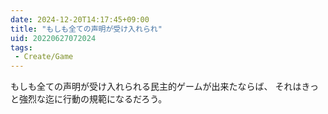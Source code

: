 ```yaml
---
date: 2024-12-20T14:17:45+09:00
title: "もしも全ての声明が受け入れられ"
uid: 20220627072024
tags:
 - Create/Game
---
```


もしも全ての声明が受け入れられる民主的ゲームが出来たならば、
それはきっと強烈な迄に行動の規範になるだろう。